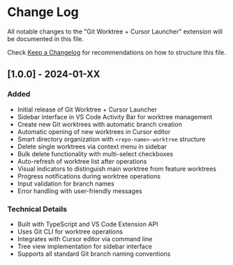 # Change Log

All notable changes to the "Git Worktree + Cursor Launcher" extension will be documented in this file.

Check [Keep a Changelog](http://keepachangelog.com/) for recommendations on how to structure this file.

## [1.0.0] - 2024-01-XX

### Added
- Initial release of Git Worktree + Cursor Launcher
- Sidebar interface in VS Code Activity Bar for worktree management
- Create new Git worktrees with automatic branch creation
- Automatic opening of new worktrees in Cursor editor
- Smart directory organization with `<repo-name>-worktree` structure
- Delete single worktrees via context menu in sidebar
- Bulk delete functionality with multi-select checkboxes
- Auto-refresh of worktree list after operations
- Visual indicators to distinguish main worktree from feature worktrees
- Progress notifications during worktree operations
- Input validation for branch names
- Error handling with user-friendly messages

### Technical Details
- Built with TypeScript and VS Code Extension API
- Uses Git CLI for worktree operations
- Integrates with Cursor editor via command line
- Tree view implementation for sidebar interface
- Supports all standard Git branch naming conventions